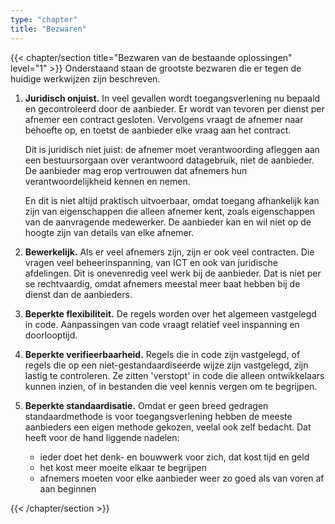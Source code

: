 ```yaml
---
type: "chapter"
title: "Bezwaren"
---
```

{{< chapter/section title="Bezwaren van de bestaande oplossingen" level="1" >}}
Onderstaand staan de grootste bezwaren die er tegen de huidige werkwijzen zijn beschreven.

1. **Juridisch onjuist.**
   In veel gevallen wordt toegangsverlening nu bepaald en gecontroleerd door de aanbieder. Er wordt van tevoren per dienst per afnemer een contract gesloten. Vervolgens vraagt de afnemer naar behoefte op, en toetst de aanbieder elke vraag aan het contract.

   Dit is juridisch niet juist: de afnemer moet verantwoording afleggen aan een bestuursorgaan over verantwoord datagebruik, niet de aanbieder. De aanbieder mag erop vertrouwen dat afnemers hun verantwoordelijkheid kennen en nemen.

   En dit is niet altijd praktisch uitvoerbaar, omdat toegang afhankelijk kan zijn van eigenschappen die alleen afnemer kent, zoals eigenschappen van de aanvragende medewerker. De aanbieder kan en wil niet op de hoogte zijn van details van elke afnemer.

2. **Bewerkelijk.**
   Als er veel afnemers zijn, zijn er ook veel contracten. Die vragen veel beheerinspanning, van ICT en ook van juridische afdelingen. Dit is onevenredig veel werk bij de aanbieder. Dat is niet per se rechtvaardig, omdat afnemers meestal meer baat hebben bij de dienst dan de aanbieders.

3. **Beperkte flexibiliteit.**
   De regels worden over het algemeen vastgelegd in code. Aanpassingen van code vraagt relatief veel inspanning en doorlooptijd.

4. **Beperkte verifieerbaarheid.**
   Regels die in code zijn vastgelegd, of regels die op een niet-gestandaardiseerde wijze zijn vastgelegd, zijn lastig te controleren. Ze zitten 'verstopt' in code die alleen ontwikkelaars kunnen inzien, of in bestanden die veel kennis vergen om te begrijpen.

5. **Beperkte standaardisatie.**
   Omdat er geen breed gedragen standaardmethode is voor toegangsverlening hebben de meeste aanbieders een eigen methode gekozen, veelal ook zelf bedacht. Dat heeft voor de hand liggende nadelen:

   - ieder doet het denk- en bouwwerk voor zich, dat kost tijd en geld
   - het kost meer moeite elkaar te begrijpen
   - afnemers moeten voor elke aanbieder weer zo goed als van voren af aan beginnen

{{< /chapter/section >}}
